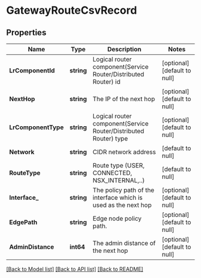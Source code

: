# GatewayRouteCsvRecord

## Properties
Name | Type | Description | Notes
------------ | ------------- | ------------- | -------------
**LrComponentId** | **string** | Logical router component(Service Router/Distributed Router) id | [optional] [default to null]
**NextHop** | **string** | The IP of the next hop | [optional] [default to null]
**LrComponentType** | **string** | Logical router component(Service Router/Distributed Router) type | [optional] [default to null]
**Network** | **string** | CIDR network address | [default to null]
**RouteType** | **string** | Route type (USER, CONNECTED, NSX_INTERNAL,..) | [default to null]
**Interface_** | **string** | The policy path of the interface which is used as the next hop | [optional] [default to null]
**EdgePath** | **string** | Edge node policy path.  | [optional] [default to null]
**AdminDistance** | **int64** | The admin distance of the next hop | [optional] [default to null]

[[Back to Model list]](../README.md#documentation-for-models) [[Back to API list]](../README.md#documentation-for-api-endpoints) [[Back to README]](../README.md)

